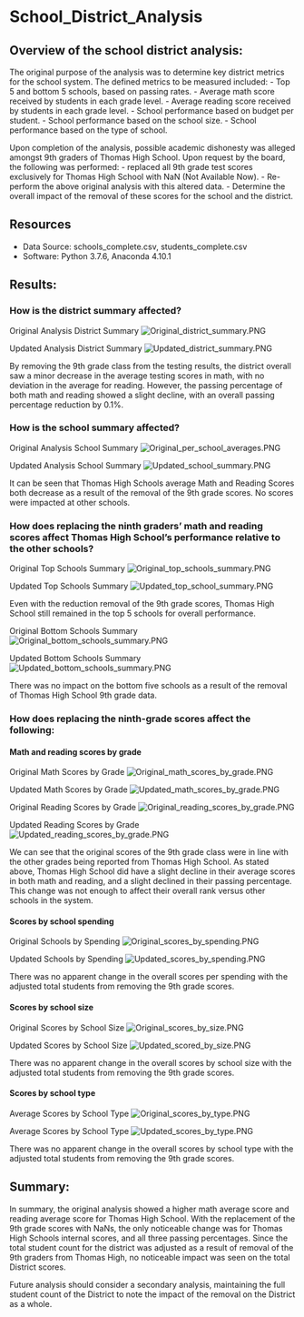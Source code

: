 # School_District_Analysis

## Overview of the school district analysis: 
The original purpose of the analysis was to determine key district metrics for the school system.  The defined metrics to be measured included:
     - Top 5 and bottom 5 schools, based on passing rates.
     - Average math score received by students in each grade level.
     - Average reading score received by students in each grade level.
     - School performance based on budget per student.
     - School performance based on the school size.
     - School performance based on the type of school.
    
Upon completion of the analysis, possible academic dishonesty was alleged amongst 9th graders of Thomas High School.  Upon request by the board, 
the following was performed:
    - replaced all 9th grade test scores exclusively for Thomas High School with NaN (Not Available Now).
    - Re-perform the above original analysis with this altered data.
    - Determine the overall impact of the removal of these scores for the school and the district.

## Resources
- Data Source: schools_complete.csv, students_complete.csv
- Software: Python 3.7.6, Anaconda 4.10.1

## Results: 
### How is the district summary affected?
Original Analysis District Summary
![Original_district_summary.PNG](https://github.com/nseddon/School_District_Analysis/blob/main/Resources/README%20examples/Original_district_summary.PNG)

Updated Analysis District Summary
![Updated_district_summary.PNG](https://github.com/nseddon/School_District_Analysis/blob/main/Resources/README%20examples/Updated_district_summary.PNG)

By removing the 9th grade class from the testing results, the district overall saw a minor decrease in the average testing scores in math, with no deviation in the average for reading.  However, the passing percentage of both math and reading showed a slight decline, with an overall passing percentage reduction by 0.1%.

### How is the school summary affected?
Original Analysis School Summary
![Original_per_school_averages.PNG](https://github.com/nseddon/School_District_Analysis/blob/main/Resources/README%20examples/Original_per_school_averages.PNG)

Updated Analysis School Summary
![Updated_school_summary.PNG](https://github.com/nseddon/School_District_Analysis/blob/main/Resources/README%20examples/Updated_school_summary.PNG)

It can be seen that Thomas High Schools average Math and Reading Scores both decrease as a result of the removal of the 9th grade scores.  No scores were impacted at other schools.

### How does replacing the ninth graders’ math and reading scores affect Thomas High School’s performance relative to the other schools?
Original Top Schools Summary
![Original_top_schools_summary.PNG](https://github.com/nseddon/School_District_Analysis/blob/main/Resources/README%20examples/Original_top_schools_summary.PNG)

Updated Top Schools Summary
![Updated_top_school_summary.PNG](https://github.com/nseddon/School_District_Analysis/blob/main/Resources/README%20examples/Updated_top_school_summary.PNG)

Even with the reduction removal of the 9th grade scores, Thomas High School still remained in the top 5 schools for overall performance.

Original Bottom Schools Summary
![Original_bottom_schools_summary.PNG](https://github.com/nseddon/School_District_Analysis/blob/main/Resources/README%20examples/Original_bottom_schools_summary.PNG)

Updated Bottom Schools Summary
![Updated_bottom_schools_summary.PNG](https://github.com/nseddon/School_District_Analysis/blob/main/Resources/README%20examples/Updated_bottom_schools_summary.PNG)

There was no impact on the bottom five schools as a result of the removal of Thomas High School 9th grade data.


### How does replacing the ninth-grade scores affect the following:
#### Math and reading scores by grade
Original Math Scores by Grade
![Original_math_scores_by_grade.PNG](https://github.com/nseddon/School_District_Analysis/blob/main/Resources/README%20examples/Original_math_scores_by_grade.PNG)

Updated Math Scores by Grade
![Updated_math_scores_by_grade.PNG](https://github.com/nseddon/School_District_Analysis/blob/main/Resources/README%20examples/Updated_math_scores_by_grade.PNG)

Original Reading Scores by Grade
![Original_reading_scores_by_grade.PNG](https://github.com/nseddon/School_District_Analysis/blob/main/Resources/README%20examples/Original_reading_scores_by_grade.PNG)

Updated Reading Scores by Grade
![Updated_reading_scores_by_grade.PNG](https://github.com/nseddon/School_District_Analysis/blob/main/Resources/README%20examples/Updated_reading_scores_by_grade.PNG)

We can see that the original scores of the 9th grade class were in line with the other grades being reported from Thomas High School.  As stated above, Thomas High School did have a slight decline in their average scores in both math and reading, and a slight declined in their passing percentage.  This change was not enough to affect their overall rank versus other schools in the system.

#### Scores by school spending
Original Schools by Spending
![Original_scores_by_spending.PNG](https://github.com/nseddon/School_District_Analysis/blob/main/Resources/README%20examples/Original_scores_by_spending.PNG)

Updated Schools by Spending
![Updated_scores_by_spending.PNG](https://github.com/nseddon/School_District_Analysis/blob/main/Resources/README%20examples/Updated_scores_by_spending.PNG)

There was no apparent change in the overall scores per spending with the adjusted total students from removing the 9th grade scores.

#### Scores by school size
Original Scores by School Size
![Original_scores_by_size.PNG](https://github.com/nseddon/School_District_Analysis/blob/main/Resources/README%20examples/Original_scores_by_size.PNG)

Updated Scores by School Size
![Updated_scored_by_size.PNG](https://github.com/nseddon/School_District_Analysis/blob/main/Resources/README%20examples/Updated_scored_by_size.PNG)

There was no apparent change in the overall scores by school size with the adjusted total students from removing the 9th grade scores.

#### Scores by school type
Average Scores by School Type
![Original_scores_by_type.PNG](https://github.com/nseddon/School_District_Analysis/blob/main/Resources/README%20examples/Original_scores_by_type.PNG)

Average Scores by School Type
![Updated_scores_by_type.PNG](https://github.com/nseddon/School_District_Analysis/blob/main/Resources/README%20examples/Updated_scores_by_type.PNG)

There was no apparent change in the overall scores by school type with the adjusted total students from removing the 9th grade scores.

## Summary: 
In summary, the original analysis showed a higher math average score and reading average score for Thomas High School.  With the replacement of the 9th grade scores with NaNs, the only noticeable change was for Thomas High Schools internal scores, and all three passing percentages.  Since the total student count for the district was adjusted as a result of removal of the 9th graders from Thomas High, no noticeable impact was seen on the total District scores.

Future analysis should consider a secondary analysis, maintaining the full student count of the District to note the impact of the removal on the District as a whole.
